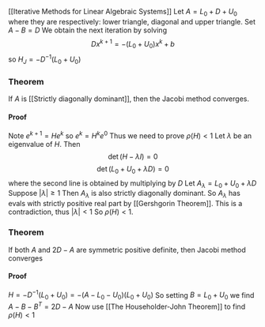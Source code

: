 [[Iterative Methods for Linear Algebraic Systems]]
Let $A=L_{0}+D+U_{0}$ where they are respectively: lower triangle, diagonal and upper triangle. 
Set $A-B=D$
We obtain the next iteration by solving
$$
Dx^{k+1}=-(L_{0}+U_{0})x^{k}+b
$$
so $H_{J}=-D^{-1}(L_{0}+U_{0})$

### Theorem
If $A$ is [[Strictly diagonally dominant]], then the Jacobi method converges.
#### Proof
Note $e^{k+1}=He^{k}$ so $e^{k}=H^{k}e^{0}$
Thus we need to prove $\rho(H)<1$
Let $\lambda$ be an eigenvalue of $H$.
Then 
$$
\det(H-\lambda I)=0
$$
$$
\det(L_{0}+U_{0}+\lambda D) = 0
$$
where the second line is obtained by multiplying by $D$
Let $A_{\lambda}=L_{0}+U_{0}+\lambda D$
Suppose $\lvert \lambda \rvert\geq 1$
Then $A_{\lambda}$ is also strictly diagonally dominant.
So $A_{\lambda}$ has evals with strictly positive real part by [[Gershgorin Theorem]].
This is a contradiction, thus $\lvert \lambda \rvert<1$
So $\rho(H)<1$.
### Theorem
If both $A$ and $2D-A$ are symmetric positive definite, then Jacobi method converges
#### Proof
$H=-D^{-1}(L_{0}+U_{0})=-(A-L_{0}-U_{0})(L_{0}+U_{0})$ 
So setting $B=L_{0}+U_{0}$ we find $A-B-B^{T}=2D-A$
Now use [[The Householder-John Theorem]] to find $\rho(H)<1$
